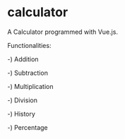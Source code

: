 # calculator

A Calculator programmed with Vue.js. 

Functionalities:

-) Addition

-) Subtraction

-) Multiplication

-) Division

-) History 

-) Percentage
